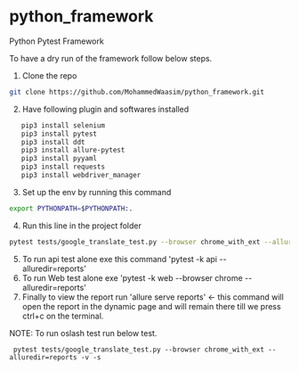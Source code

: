 # python_framework
Python Pytest Framework


To have a dry run of the framework follow below steps.
1. Clone the repo 
```sh
git clone https://github.com/MohammedWaasim/python_framework.git
```
2. Have following plugin and softwares installed
```sh
   pip3 install selenium
   pip3 install pytest
   pip3 install ddt
   pip3 install allure-pytest
   pip3 install pyyaml
   pip3 install requests
   pip3 install webdriver_manager
 ```
3. Set up the env by running this command 
```sh
export PYTHONPATH=$PYTHONPATH:.
```
4. Run this line in the project folder 
```sh
pytest tests/google_translate_test.py --browser chrome_with_ext --alluredir=reports -v -s
```
5. To run api test alone exe this command 'pytest -k api --alluredir=reports'
7. To run Web test alone exe 'pytest -k web --browser chrome --alluredir=reports'
6. Finally to view the report run 'allure serve reports' <- this command will open the report in the dynamic page and
will remain there till we press ctrl+c on the terminal.

NOTE: To run oslash test run below test.

```shell script
 pytest tests/google_translate_test.py --browser chrome_with_ext --alluredir=reports -v -s
```
  
